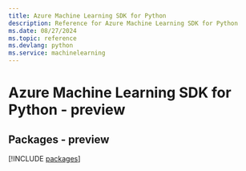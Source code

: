 ```yaml
---
title: Azure Machine Learning SDK for Python
description: Reference for Azure Machine Learning SDK for Python
ms.date: 08/27/2024
ms.topic: reference
ms.devlang: python
ms.service: machinelearning
---
```

# Azure Machine Learning SDK for Python - preview
## Packages - preview
[!INCLUDE [packages](machine-learning-index.md)]